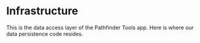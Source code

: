 # Infrastructure

This is the data access layer of the Pathfinder Tools app. Here is where our data persistence code resides.
